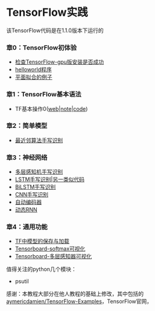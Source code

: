# TensorFlow实践
该TensorFlow代码是在1.1.0版本下运行的

### 章0：TensorFlow初体验

- [检查TensorFlow-gpu版安装是否成功](./codes/0/0_check_gpu.py)
- [helloworld程序](./codes/0/0_helloworld.py)
- [平面拟合的例子](./codes/0/0_try.py)

###  章1：TensorFlow基本语法 

- TF基本操作0([web](http://petersansan.top/web/1_basic_operations.html)|[note](./notes/1_basic_operations.ipynb)|[code](./codes/1/))

### 章2：简单模型

- [最近邻算法手写识别](./notes/2_nearest_neighbor.ipynb)

### 章3：神经网络

- [多层感知机手写识别](./notes/3_multilayer_perceptron.ipynb)
- [LSTM手写识别](https://github.com/PeterSansan/TF_ACTION/blob/master/notes/3_recurrent_network.ipynb)|[另一类似代码](https://github.com/PeterSansan/TF_ACTION/blob/master/notes/3_recurrent_network_1.ipynb)
- [BiLSTM手写识别](https://github.com/PeterSansan/TF_ACTION/blob/master/notes/3_bidirectional_rnn.ipynb)
- [CNN手写识别](https://github.com/PeterSansan/TF_ACTION/blob/master/notes/3_convolutional_network.ipynb)
- [自动编码器](https://github.com/PeterSansan/TF_ACTION/blob/master/notes/3_autoencoder.ipynb)
- [动态RNN](https://github.com/PeterSansan/TF_ACTION/blob/master/notes/3_dynamic_rnn.ipynb)

### 章4：通用功能

- [TF中模型的保存与加载](./notes/4_save_restore_model.ipynb)
- [Tensorboard-softmax可视化](./notes/4_tensorboard_basic.ipynb)
- [Tensorboard-多层感知器可视化](./notes/4_tensorboard_advanced.ipyn)

值得关注的python几个模块：
- psutil

感谢：本教程大部分在他人教程的基础上修改，其中包括的[aymericdamien/TensorFlow-Examples](https://github.com/aymericdamien/TensorFlow-Examples)，TensorFlow官网，


